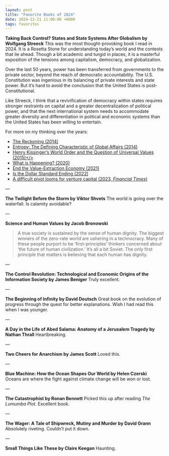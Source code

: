 ```yaml
---
layout: post
title: "Favorite Books of 2024"
date: 2024-12-21 11:00:00 +0000
tags: favorites
---
```


**Taking Back Control? States and State Systems After Globalism by Wolfgang Streeck**
This was the most thought-provoking book I read in 2024.  It is a Rosetta Stone for understanding today’s world and the contests that lie ahead. Though a bit academic and turgid in places, it is a masterful exposition of the tensions among capitalism, democracy, and globalization. 

Over the last 50 years, power has been transferred from governments to the private sector, beyond the reach of democratic accountability. The U.S. Constitution was ingenious in its balancing of private interests and state power. But it’s hard to avoid the conclusion that the United States is post-Constitutional. 

Like Streeck, I think that a revivification of democracy within states requires stronger restraints on capital and a greater decentralization of political power, and that the next international system needs to accommodate greater diversity and differentiation in political and economic systems than the United States has been willing to entertain.

For more on my thinking over the years:

* <a href=“https://mcasey.xyz/posts/2014/01/19/the-reckoning/ >The Reckoning (2014)</a>
* <a href=“https://mcasey.xyz/posts/2014/06/27/entropy-the-defining-characteristic-of-global-affairs/>Entropy: The Defining Characteristic of Global Affairs (2014)</a>
* <a href=“https://mcasey.xyz/posts/2015/01/17/henry-kissinger-s-world-order-and-the-question-of-universal-values/>Henry Kissinger’s World Order and the Question of Universal Values (2015)</>
* <a href=“https://mcasey.xyz/posts/2020/04/01/what-is-happening/>What is Happening? (2020)</a>
* <a href=“https://mcasey.xyz/posts/2021/02/19/end-the-value-extraction-economy/“>End the Value-Extraction Economy (2021)</a>
* <a href=“https://mcasey.xyz/posts/2022/03/27/is-the-dollar-standard-ending/>Is the Dollar Standard Ending (2022)</a>
* <a href= https://www.ft.com/content/f8f6144a-1901-4391-9abf-072224d132c7>A difficult pivot looms for venture capital (2023, *Financial Times*)</a>

—

**The Twilight Before the Storm by Viktor Shvets**
The world is going over the waterfall. Is calamity avoidable?

—

**Science and Human Values by Jacob Bronowski**
> A true society is sustained by the sense of human dignity.
The biggest winners of the zero-rate world are ushering in a technocracy. Many of these people purport to be ‘first-principles’ thinkers concerned about ‘the future of human civilization.’ It’s all a bit Soviet. The only first principle that matters is believing that each human has dignity.

—

**The Control Revolution: Technological and Economic Origins of the Information Society by James Beniger**
Truly excellent.

—

**The Beginning of Infinity by David Deutsch**
Great book on the evolution of progress through the quest for better explanations. Wish I had read this when I was younger.

—

**A Day in the Life of Abed Salama: Anatomy of a Jerusalem Tragedy by Nathan Thrall**
Heartbreaking. 

—

**Two Cheers for Anarchism by James Scott**
Loved this.

—

**Blue Machine: How the Ocean Shapes Our World by Helen Czerski**
Oceans are where the fight against climate change will be won or lost.

—

**The Catastrophist by Ronan Bennett**
Picked this up after reading *The Lumumba Plot*. Excellent book.

—

**The Wager: A Tale of Shipwreck, Mutiny and Murder by David Grann**
Absolutely riveting. Couldn’t put it down.

—

**Small Things Like These by Claire Keegan**
Haunting.

